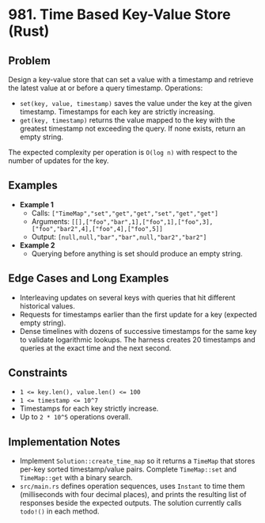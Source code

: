 # 981. Time Based Key-Value Store (Rust)

## Problem
Design a key-value store that can set a value with a timestamp and retrieve the latest value at or before a query timestamp. Operations:
- `set(key, value, timestamp)` saves the value under the key at the given timestamp. Timestamps for each key are strictly increasing.
- `get(key, timestamp)` returns the value mapped to the key with the greatest timestamp not exceeding the query. If none exists, return an empty string.

The expected complexity per operation is `O(log n)` with respect to the number of updates for the key.

## Examples
- **Example 1**
  - Calls: `["TimeMap","set","get","get","set","get","get"]`
  - Arguments: `[[],["foo","bar",1],["foo",1],["foo",3],["foo","bar2",4],["foo",4],["foo",5]]`
  - Output: `[null,null,"bar","bar",null,"bar2","bar2"]`
- **Example 2**
  - Querying before anything is set should produce an empty string.

## Edge Cases and Long Examples
- Interleaving updates on several keys with queries that hit different historical values.
- Requests for timestamps earlier than the first update for a key (expected empty string).
- Dense timelines with dozens of successive timestamps for the same key to validate logarithmic lookups. The harness creates 20 timestamps and queries at the exact time and the next second.

## Constraints
- `1 <= key.len(), value.len() <= 100`
- `1 <= timestamp <= 10^7`
- Timestamps for each key strictly increase.
- Up to `2 * 10^5` operations overall.

## Implementation Notes
- Implement `Solution::create_time_map` so it returns a `TimeMap` that stores per-key sorted timestamp/value pairs. Complete `TimeMap::set` and `TimeMap::get` with a binary search.
- `src/main.rs` defines operation sequences, uses `Instant` to time them (milliseconds with four decimal places), and prints the resulting list of responses beside the expected outputs. The solution currently calls `todo!()` in each method.
